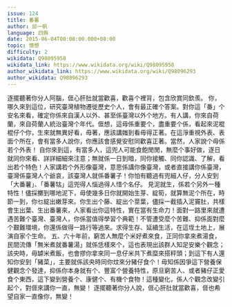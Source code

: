 ```yaml
---
issue: 124
title: 番薯
author: 邱一帆
language: 四縣
date: 2015-06-04T00:00:00.000+08:00
topic: 懷想
difficulty: 2
wikidata: Q98095958
wikidata_link: https://www.wikidata.org/wiki/Q98095958
author_wikidata_link: https://www.wikidata.org/wiki/Q98096293
author_wikidata: Q98096293
---
```

逐擺聽著你分人阿腦，𠊎心肝肚就當歡喜，歡喜个裡背，包含欣賞同欽羨。
你，哪久來到這位，研究臺灣植物遷徙歷史个人，會有最正確个答案。對你這「番」个安名來看，確定你係來自漢人以外、甚至係臺灣以外个地方。有人講，你來自荷蘭，來自荷蘭人統治臺灣个年代。𠊎想，這毋係重要个，盡重要个係，看起來泥棍棍仔个你，生來就無異好看，毋著，應該講媸到看毋得正著。在這淨重視外表、表面个所在，會有當多人說你，你應該會感覺安慰同歡喜正著。當然，人家說个毋係若个外表！
自你來到這，有當多人，這兜人可能食飽閒閒，無麼个事好做，逐日就同你來看、詳詳細細來注意；無就係一日到暗，同你接觸、同你認識、了解，看出若个特色！人家講若个外形像臺灣，意思係講你像臺灣，或者直接講你係臺灣，臺灣係臺灣人个爺哀，該臺灣人就係番薯子！你怕有聽過有兜細人仔，分人安到「大番薯」、「番薯牯」這兜得人惱過得人惜个名仔。
見泥就生，係若个另外一種特性！儘採擲到哪地泥下，毋使幾多日你就開始生芽、綻筍，就算無泥个所在，時節一到，你乜綻出嫩芽來。你生出个藤、綻出个莖葉，儘採一截插入泥竇肚，共樣會生出葉、生出番薯來，人家看出你這特性，實在當有生命力！面對一路里來就遭遇苦難个臺灣、臺灣人，你係當值得學習个典範！不管遭受麼个苦難、抑係面對麼个艱難環境，你還係做得一路行等過來。求得生存、延續生活，在這垤土地上，展演自家个生命。
五、六十年前，窮苦人無麼个米好煮來食，正同你拿來煮湯食，民間流傳「無米煮就番薯湯」就係恁樣來个，這也表現出該群人知足安樂个觀念；該央時，毋罅米煮飯，也會摎你拿來同一息仔米共下煮糜來搭秤頭；到這下有人還知你安到「豬菜」，主要就係該央時同你炆來分豬仔食个！毋知係因爭這下營養保健觀念个發達，抑係你本身就有个、豐富个營養特性，原旦窮苦人、或者豬仔正愛食个東西，這下變到營養个、康健个、有機个食物！這種變化，係人个觀念改變引起个，對𠊎來講你一直，無變！
逐擺聽著你分人說，𠊎心肝肚就當歡喜，𠊎也希望自家一直像你，無變！
